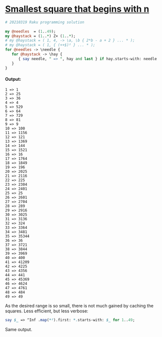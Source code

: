 [1]: https://rosettacode.org/wiki/Smallest_square_that_begins_with_n

# [Smallest square that begins with n][1]

```perl
# 20210319 Raku programming solution
 
my @needles  = (1..49);
my @haystack = (1..*) Z× (1..*);
# my @haystack = ( 1, 4, -> \a, \b { 2*b - a + 2 } ... * );
# my @haystack = ( 1, { (++$)² } ... * );
for @needles -> \needle {
   for @haystack -> \hay {
      { say needle, " => ", hay and last } if hay.starts-with: needle
   }
}
```

#### Output:
```
1 => 1
2 => 25
3 => 36
4 => 4
5 => 529
6 => 64
7 => 729
8 => 81
9 => 9
10 => 100
11 => 1156
12 => 121
13 => 1369
14 => 144
15 => 1521
16 => 16
17 => 1764
18 => 1849
19 => 196
20 => 2025
21 => 2116
22 => 225
23 => 2304
24 => 2401
25 => 25
26 => 2601
27 => 2704
28 => 289
29 => 2916
30 => 3025
31 => 3136
32 => 324
33 => 3364
34 => 3481
35 => 35344
36 => 36
37 => 3721
38 => 3844
39 => 3969
40 => 400
41 => 41209
42 => 4225
43 => 4356
44 => 441
45 => 45369
46 => 4624
47 => 4761
48 => 484
49 => 49
```


As the desired range is so small, there is not much gained by caching the squares. Less efficient, but less verbose:

```perl
say $_ => ^Inf .map(*²).first: *.starts-with: $_ for 1..49;
```


Same output.
